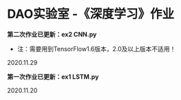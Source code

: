 # DAO实验室 -《深度学习》作业

**第二次作业已更新：ex2 CNN.py**

* 注：需要用到TensorFlow1.6版本，2.0及以上版本不适用！

2020.11.29

**第一次作业已更新：ex1 LSTM.py**

2020.11.20

